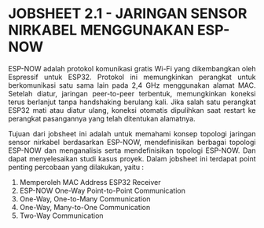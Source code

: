 # JOBSHEET 2.1 - JARINGAN SENSOR NIRKABEL MENGGUNAKAN ESP-NOW

<p align="justify">ESP-NOW adalah protokol komunikasi gratis Wi-Fi yang dikembangkan oleh Espressif untuk ESP32. Protokol ini memungkinkan perangkat untuk berkomunikasi satu sama lain pada 2,4 GHz   menggunakan alamat MAC. Setelah diatur, jaringan peer-to-peer terbentuk, memungkinkan koneksi terus berlanjut tanpa handshaking berulang kali. Jika salah satu perangkat ESP32 mati atau diatur ulang, koneksi otomatis dipulihkan saat restart ke perangkat pasangannya yang telah ditentukan alamatnya.</p>

<p align="justify">Tujuan dari jobsheet ini adalah untuk memahami konsep topologi jaringan sensor nirkabel berdasarkan ESP-NOW, mendefinisikan berbagai topologi ESP-NOW dan menganalisis serta mendefinisikan topologi ESP-NOW. Dan dapat menyelesaikan studi kasus proyek. Dalam jobsheet ini terdapat point penting percobaan yang dilakukan, yaitu :</p>

1. Memperoleh MAC Address ESP32 Receiver
2. ESP-NOW One-Way Point-to-Point Communication
3. One-Way, One-to-Many Communication
4. One-Way, Many-to-One Communication
5. Two-Way Communication
